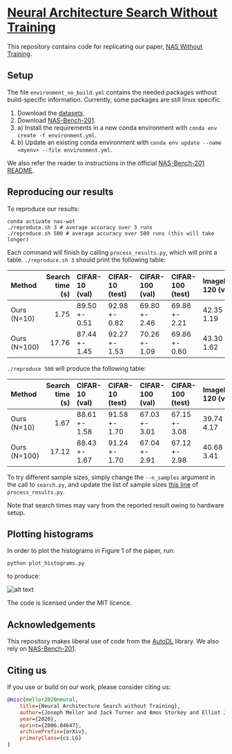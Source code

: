 # [Neural Architecture Search Without Training](https://arxiv.org/abs/2006.04647)

This repository contains code for replicating our paper, [NAS Without Training](https://arxiv.org/abs/2006.04647).

## Setup

The file `environment_no_build.yml` contains the needed packages without build-specific information. Currently, some packages are still linux specific.

1. Download the [datasets](https://drive.google.com/drive/folders/1L0Lzq8rWpZLPfiQGd6QR8q5xLV88emU7).
2. Download [NAS-Bench-201](https://drive.google.com/file/d/16Y0UwGisiouVRxW-W5hEtbxmcHw_0hF_/view).
3. a) Install the requirements in a new conda environment with `conda env create -f environment.yml`.
3. b) Update an existing conda environment with `conda env update --name <myenv> --file environment.yml`.

We also refer the reader to instructions in the official [NAS-Bench-201 README](https://github.com/D-X-Y/NAS-Bench-201).

## Reproducing our results

To reproduce our results:

```
conda activate nas-wot
./reproduce.sh 3 # average accuracy over 3 runs
./reproduce.sh 500 # average accuracy over 500 runs (this will take longer)
```

Each command will finish by calling `process_results.py`, which will print a table. `./reproduce.sh 3` should print the following table:

| Method       |   Search time (s) | CIFAR-10 (val)   | CIFAR-10 (test)   | CIFAR-100 (val)   | CIFAR-100 (test)   | ImageNet16-120 (val)   | ImageNet16-120 (test)   |
|:-------------|------------------:|:-----------------|:------------------|:------------------|:-------------------|:-----------------------|:------------------------|
| Ours (N=10)  |              1.75 | 89.50 +- 0.51    | 92.98 +- 0.82     | 69.80 +- 2.46     | 69.86 +- 2.21      | 42.35 +- 1.19          | 42.38 +- 1.37           |
| Ours (N=100) |             17.76 | 87.44 +- 1.45    | 92.27 +- 1.53     | 70.26 +- 1.09     | 69.86 +- 0.60      | 43.30 +- 1.62          | 43.51 +- 1.40       

`./reproduce 500` will produce the following table:

| Method       |   Search time (s) | CIFAR-10 (val)   | CIFAR-10 (test)   | CIFAR-100 (val)   | CIFAR-100 (test)   | ImageNet16-120 (val)   | ImageNet16-120 (test)   |
|:-------------|------------------:|:-----------------|:------------------|:------------------|:-------------------|:-----------------------|:------------------------|
| Ours (N=10)  |              1.67 | 88.61 +- 1.58    | 91.58 +- 1.70     | 67.03 +- 3.01     | 67.15 +- 3.08      | 39.74 +- 4.17          | 39.76 +- 4.39           |
| Ours (N=100) |             17.12 | 88.43 +- 1.67    | 91.24 +- 1.70     | 67.04 +- 2.91     | 67.12 +- 2.98      | 40.68 +- 3.41          | 40.67 +- 3.55           |



To try different sample sizes, simply change the `--n_samples` argument in the call to `search.py`, and update the list of sample sizes [this line](https://github.com/BayesWatch/nas-without-training/blob/master/process_results.py#L51) of `process_results.py`.

Note that search times may vary from the reported result owing to hardware setup.


## Plotting histograms

In order to plot the histograms in Figure 1 of the paper, run:

```
python plot_histograms.py
```
to produce:

![alt text](results/histograms_cifar10val_batch256.png)

The code is licensed under the MIT licence.

## Acknowledgements

This repository makes liberal use of code from the [AutoDL](https://github.com/D-X-Y/AutoDL-Projects) library. We also rely on [NAS-Bench-201](https://github.com/D-X-Y/NAS-Bench-201).

## Citing us

If you use or build on our work, please consider citing us:

```bibtex
@misc{mellor2020neural,
    title={Neural Architecture Search without Training},
    author={Joseph Mellor and Jack Turner and Amos Storkey and Elliot J. Crowley},
    year={2020},
    eprint={2006.04647},
    archivePrefix={arXiv},
    primaryClass={cs.LG}
}
```
